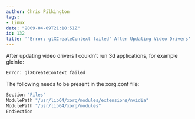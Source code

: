 ```yaml
---
author: Chris Pilkington
tags:
- linux
date: "2009-04-09T21:18:51Z"
id: 132
title: '"Error: glXCreateContext failed" After Updating Video Drivers'
---
```


After updating video drivers I couldn’t run 3d applications, for example glxinfo:
```bash
Error: glXCreateContext failed
```

The following needs to be present in the xorg.conf file:

```bash
Section "Files"
ModulePath "/usr/lib64/xorg/modules/extensions/nvidia"
ModulePath "/usr/lib64/xorg/modules"
EndSection
```
